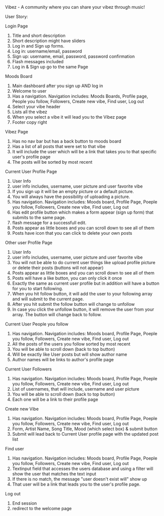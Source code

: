 Vibez - A community where you can share your vibez through music!

User Story:

Login Page

1. Title and short description
2. Short description might have sliders
3. Log in and Sign up forms.
4. Log in: username/email, password
5. Sign up: username, email, password, password confirmation
6. Flash messages included
7. Log in & Sign up go to the same Page

Moods Board

1. Main dashboard after you sign up AND log in
2. Welcome to user
3. Has a navigation. Navigation includes: Moods Boards, Profile page, People you follow, Followers, Create new vibe, Find user, Log out
4. Select your vibe header
5. Lists all the vibez
6. When you select a vibe it will lead you to the Vibez page
6. Footer copy right

Vibez Page

1. Has no nav bar but has a back button to moods board
2. Has a list of all posts that were set to that vibe
3. It will include the user which will be a link that takes you to that specific user's profile page
4. The posts will be sorted by most recent

Current User Profile Page

1. User Info
2. user info includes, username, user picture and user favorite vibe
3. If you sign up it will be an empty picture or a default picture.
4. You will always have the possibility of uploading a picture.
5. Has navigation. Navigation includes: Moods board, Profile Page, Poeple you follow, Followers, Create new vibe, Find user, Log out
6. Has edit profile button which makes a form appear (sign up form) that submits to the same page.
7. flash message for a successfull edit.
8. Posts appear as little boxes and you can scroll down to see all of them
9. Posts have icon that you can click to delete your own posts

Other user Profile Page

1. User Info
2. user info includes, username, user picture and user favorite vibe
3. You will not be able to do current user things like upload profile picture or delete their posts (buttons will not appear)
4. Posts appear as little boxes and you can scroll down to see all of them
5. Posts will have a like button, you can only click it once
6. Exactly the same as current user profile but in addition will have a button for you to start following.
7. When you hit follow button, it will add the user to your following array and will submit to the current page.
8. After you hit submit the follow button will change to unfollow
9. In case you click the unfollow button, it will remove the user from your array. The button will change back to follow.

Current User People you follow

1. Has navigation. Navigation includes: Moods board, Profile Page, Poeple you follow, Followers, Create new vibe, Find user, Log out
2. All the posts of the users you follow sorted by most recent
3. You will be able to scroll down (back to top button)
4. Will be exactly like User posts but will show author name
5. Author names will be links to author's profile page

Current User Followers

1. Has navigation. Navigation includes: Moods board, Profile Page, Poeple you follow, Followers, Create new vibe, Find user, Log out
2. List of usernames, that will include, username and user picture
3. You will be able to scroll down (back to top button)
4. Each one will be a link to their profile page

Create new Vibe

1. Has navigation. Navigation includes: Moods board, Profile Page, Poeple you follow, Followers, Create new vibe, Find user,  Log out
2. Form, Artist Name, Song Title, Mood (which select box) & submit button
3. Submit will lead back to Current User profile page with the updated post list

Find user

1. Has navigation. Navigation includes: Moods board, Profile Page, Poeple you follow, Followers, Create new vibe, Find user,  Log out
2. Textinput field that accesses the users database and using a filter will show the user that matches the text input
3. If there is no match, the message "user doesn't exist will" show up
3. That user will be a link that leads you to the user's profile page.


Log out

1. End session
2. redirect to the welcome page
